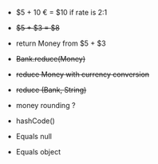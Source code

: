 * $5 + 10 € = $10 if rate is 2:1
* ~~$5 + $3 = $8~~
* return Money from $5 + $3
* ~~Bank.reduce(Money)~~
* ~~reduce Money with currency conversion~~
* ~~reduce (Bank, String)~~

* money rounding ?
* hashCode()
* Equals null
* Equals object
